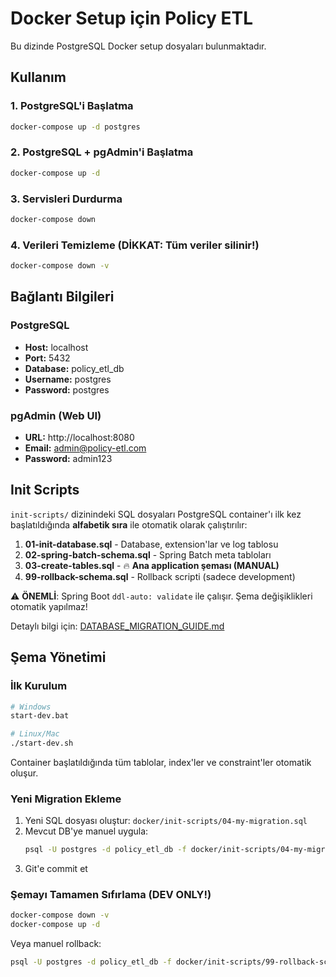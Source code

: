 # Docker Setup için Policy ETL

Bu dizinde PostgreSQL Docker setup dosyaları bulunmaktadır.

## Kullanım

### 1. PostgreSQL'i Başlatma
```bash
docker-compose up -d postgres
```

### 2. PostgreSQL + pgAdmin'i Başlatma
```bash
docker-compose up -d
```

### 3. Servisleri Durdurma
```bash
docker-compose down
```

### 4. Verileri Temizleme (DİKKAT: Tüm veriler silinir!)
```bash
docker-compose down -v
```

## Bağlantı Bilgileri

### PostgreSQL
- **Host:** localhost
- **Port:** 5432
- **Database:** policy_etl_db
- **Username:** postgres
- **Password:** postgres

### pgAdmin (Web UI)
- **URL:** http://localhost:8080
- **Email:** admin@policy-etl.com
- **Password:** admin123

## Init Scripts

`init-scripts/` dizinindeki SQL dosyaları PostgreSQL container'ı ilk kez başlatıldığında **alfabetik sıra** ile otomatik olarak çalıştırılır:

1. **01-init-database.sql** - Database, extension'lar ve log tablosu
2. **02-spring-batch-schema.sql** - Spring Batch meta tabloları
3. **03-create-tables.sql** - 🔥 **Ana application şeması (MANUAL)**
4. **99-rollback-schema.sql** - Rollback scripti (sadece development)

⚠️ **ÖNEMLİ**: Spring Boot `ddl-auto: validate` ile çalışır. Şema değişiklikleri otomatik yapılmaz!

Detaylı bilgi için: [DATABASE_MIGRATION_GUIDE.md](DATABASE_MIGRATION_GUIDE.md)

## Şema Yönetimi

### İlk Kurulum
```bash
# Windows
start-dev.bat

# Linux/Mac  
./start-dev.sh
```

Container başlatıldığında tüm tablolar, index'ler ve constraint'ler otomatik oluşur.

### Yeni Migration Ekleme
1. Yeni SQL dosyası oluştur: `docker/init-scripts/04-my-migration.sql`
2. Mevcut DB'ye manuel uygula:
   ```bash
   psql -U postgres -d policy_etl_db -f docker/init-scripts/04-my-migration.sql
   ```
3. Git'e commit et

### Şemayı Tamamen Sıfırlama (DEV ONLY!)
```bash
docker-compose down -v
docker-compose up -d
```

Veya manuel rollback:
```bash
psql -U postgres -d policy_etl_db -f docker/init-scripts/99-rollback-schema.sql
```

